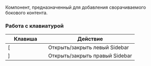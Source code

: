 Компонент, предназначенный для добавления сворачиваемого бокового контента.

<!-- example(sidebar-overview) -->

### Работа с клавиатурой

| <div style="min-width: 110px;">Клавиша</div>   | Действие                       |
| ---------------------------------------------- | ------------------------------ |
| <span class="docs-hot-key-button">&#91;</span> | Открыть/закрыть левый Sidebar  |
| <span class="docs-hot-key-button">&#93;</span> | Открыть/закрыть правый Sidebar |
